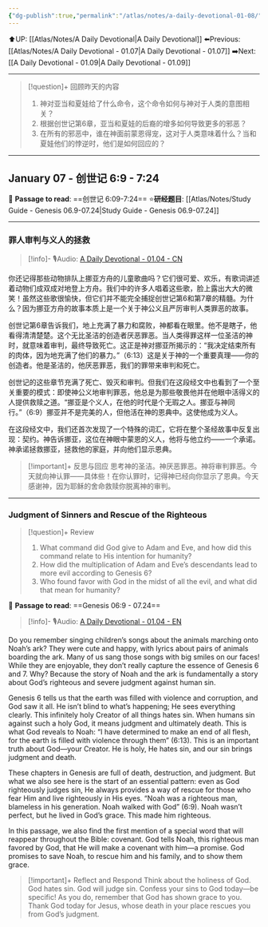 ```yaml
---
{"dg-publish":true,"permalink":"/atlas/notes/a-daily-devotional-01-08/"}
---
```


⬆️UP: [[Atlas/Notes/A Daily Devotional\|A Daily Devotional]]
⬅️Previous: [[Atlas/Notes/A Daily Devotional - 01.07\|A Daily Devotional - 01.07]]
➡️Next: [[A Daily Devotional - 01.09\|A Daily Devotional - 01.09]]

---

> [!question]+ 回顾昨天的内容
> 1. 神对亚当和夏娃给了什么命令，这个命令如何与神对于人类的意图相关？
> 2. 根据创世记第6章，亚当和夏娃的后裔的增多如何导致更多的邪恶？
> 3. 在所有的邪恶中，谁在神面前蒙恩得宠，这对于人类意味着什么？当和夏娃他们的悖逆时，他们是如何回应的？

---
## January 07 - 创世记 6:9 - 7:24

📖 **Passage to read**: ==创世记 6:09-7:24==
⭐**研经题目**: [[Atlas/Notes/Study Guide - Genesis 06.9-07.24\|Study Guide - Genesis 06.9-07.24]]

---
### 罪人审判与义人的拯救

> [!info]- 🎙️Audio: [A Daily Devotional - 01.04 - CN]()


你还记得那些动物排队上挪亚方舟的儿童歌曲吗？它们很可爱、欢乐，有歌词讲述着动物们成双成对地登上方舟。我们中的许多人唱着这些歌，脸上露出大大的微笑！虽然这些歌很愉快，但它们并不能完全捕捉创世记第6和第7章的精髓。为什么？因为挪亚方舟的故事本质上是一个关于神公义且严厉审判人类罪恶的故事。

创世记第6章告诉我们，地上充满了暴力和腐败，神都看在眼里。他不是瞎子，他看得清清楚楚。这个无比圣洁的创造者厌恶罪恶。当人类得罪这样一位圣洁的神时，就意味着审判，最终导致死亡。这正是神对挪亚所揭示的：“我决定结束所有的肉体，因为地充满了他们的暴力。”（6:13）这是关于神的一个重要真理——你的创造者。他是圣洁的，他厌恶罪恶，我们的罪带来审判和死亡。

创世记的这些章节充满了死亡、毁灭和审判。但我们在这段经文中也看到了一个至关重要的模式：即使神公义地审判罪恶，他总是为那些敬畏他并在他眼中活得义的人提供救赎之道。“挪亚是个义人，在他的时代是个无瑕之人。挪亚与神同行。”（6:9）挪亚并不是完美的人，但他活在神的恩典中。这使他成为义人。

在这段经文中，我们还首次发现了一个特殊的词汇，它将在整个圣经故事中反复出现：契约。神告诉挪亚，这位在神眼中蒙恩的义人，他将与他立约——一个承诺。神承诺拯救挪亚，拯救他的家庭，并向他们显示恩典。


> [!important]+ 反思与回应
思考神的圣洁。神厌恶罪恶。神将审判罪恶。今天就向神认罪——具体些！在你认罪时，记得神已经向你显示了恩典。今天感谢神，因为耶稣的舍命救赎你脱离神的审判。

---
### Judgment of Sinners and Rescue of the Righteous

> [!question]+ Review
> 1. What command did God give to Adam and Eve, and how did this command relate to His intention for humanity?
> 2. How did the multiplication of Adam and Eve’s descendants lead to more evil according to Genesis 6?
> 3. Who found favor with God in the midst of all the evil, and what did that mean for humanity?

📖 **Passage to read**: ==Genesis 06:9 - 07.24==

> [!info]- 🎙️Audio: [A Daily Devotional - 01.04 - EN]()

Do you remember singing children’s songs about the animals marching onto Noah’s ark? They were cute and happy, with lyrics about pairs of animals boarding the ark. Many of us sang those songs with big smiles on our faces! While they are enjoyable, they don’t really capture the essence of Genesis 6 and 7. Why? Because the story of Noah and the ark is fundamentally a story about God’s righteous and severe judgment against human sin.

Genesis 6 tells us that the earth was filled with violence and corruption, and God saw it all. He isn’t blind to what’s happening; He sees everything clearly. This infinitely holy Creator of all things hates sin. When humans sin against such a holy God, it means judgment and ultimately death. This is what God reveals to Noah: “I have determined to make an end of all flesh, for the earth is filled with violence through them” (6:13). This is an important truth about God—your Creator. He is holy, He hates sin, and our sin brings judgment and death.

These chapters in Genesis are full of death, destruction, and judgment. But what we also see here is the start of an essential pattern: even as God righteously judges sin, He always provides a way of rescue for those who fear Him and live righteously in His eyes. “Noah was a righteous man, blameless in his generation. Noah walked with God” (6:9). Noah wasn’t perfect, but he lived in God’s grace. This made him righteous.

In this passage, we also find the first mention of a special word that will reappear throughout the Bible: covenant. God tells Noah, this righteous man favored by God, that He will make a covenant with him—a promise. God promises to save Noah, to rescue him and his family, and to show them grace.

> [!important]+ Reflect and Respond
> Think about the holiness of God. God hates sin. God will judge sin. Confess your sins to God today—be specific! As you do, remember that God has shown grace to you. Thank God today for Jesus, whose death in your place rescues you from God’s judgment.


